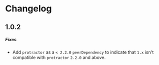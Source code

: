 # Changelog

## 1.0.2
##### Fixes
* Add `protractor` as a `< 2.2.0` `peerDependency` to indicate that `1.x` isn't compatible with `protractor` `2.2.0` and above.
